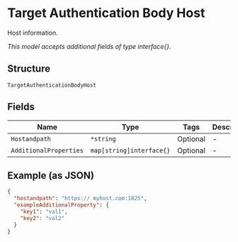 
# Target Authentication Body Host

Host information.

*This model accepts additional fields of type interface{}.*

## Structure

`TargetAuthenticationBodyHost`

## Fields

| Name | Type | Tags | Description |
|  --- | --- | --- | --- |
| `Hostandpath` | `*string` | Optional | - |
| `AdditionalProperties` | `map[string]interface{}` | Optional | - |

## Example (as JSON)

```json
{
  "hostandpath": "https:// myhost.com:1825",
  "exampleAdditionalProperty": {
    "key1": "val1",
    "key2": "val2"
  }
}
```

